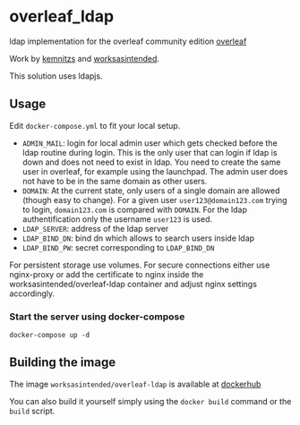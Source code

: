 # overleaf_ldap
ldap implementation for the overleaf community edition [overleaf](https://github.com/overleaf/overleaf)

Work by [kemnitzs](https://github.com/kemnitzs) and [worksasintended](https://github.com/worksasintended).

This solution uses ldapjs.

## Usage

Edit `docker-compose.yml` to fit your local setup. 

- `ADMIN_MAIL`: login for local admin user which gets checked before the ldap routine during login. This is the only user that can login if ldap is down and does not need to exist in ldap. You need to create the same user in overleaf, for example using the launchpad. The admin user does not have to be in the same domain as other users. 
- `DOMAIN`: At the current state, only users of a single domain are allowed (though easy to change). For a given user `user123@domain123.com` trying to login, `domain123.com` is compared with `DOMAIN`. For the ldap authentification only the username `user123` is used.  
- `LDAP_SERVER`: address of the ldap server
- `LDAP_BIND_DN`: bind dn which allows to search users inside ldap
- `LDAP_BIND_PW`: secret corresponding to `LDAP_BIND_DN`

For persistent storage use volumes. For secure connections either use nginx-proxy or add the certificate to nginx inside the worksasintended/overleaf-ldap container and adjust nginx settings accordingly.

### Start the server using docker-compose

``` 
docker-compose up -d

```


## Building the image

The image `worksasintended/overleaf-ldap` is available at [dockerhub](https://cloud.docker.com/u/worksasintended/repository/docker/worksasintended/overleaf_ldap)

You can also build it yourself simply using the `docker build` command or the `build` script. 


